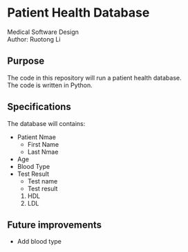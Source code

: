 # Patient Health Database
Medical Software Design  
Author: Ruotong Li

## Purpose
The code in this repository will run a patient health database.  
The code is written in Python.

## Specifications
The database will contains:  
* Patient Nmae  
  + First Name  
  + Last Nmae  
* Age  
* Blood Type  
* Test Result  
    * Test name
    * Test result
  1. HDL  
  2. LDL  

## Future improvements
* Add blood type